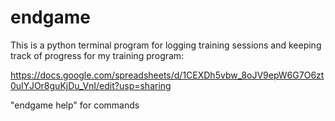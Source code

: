# endgame
This is a python terminal program for logging training sessions and keeping track of progress for my training program:

https://docs.google.com/spreadsheets/d/1CEXDh5vbw_8oJV9epW6G7O6zt0uIYJOr8guKjDu_VnI/edit?usp=sharing

"endgame help" for commands
